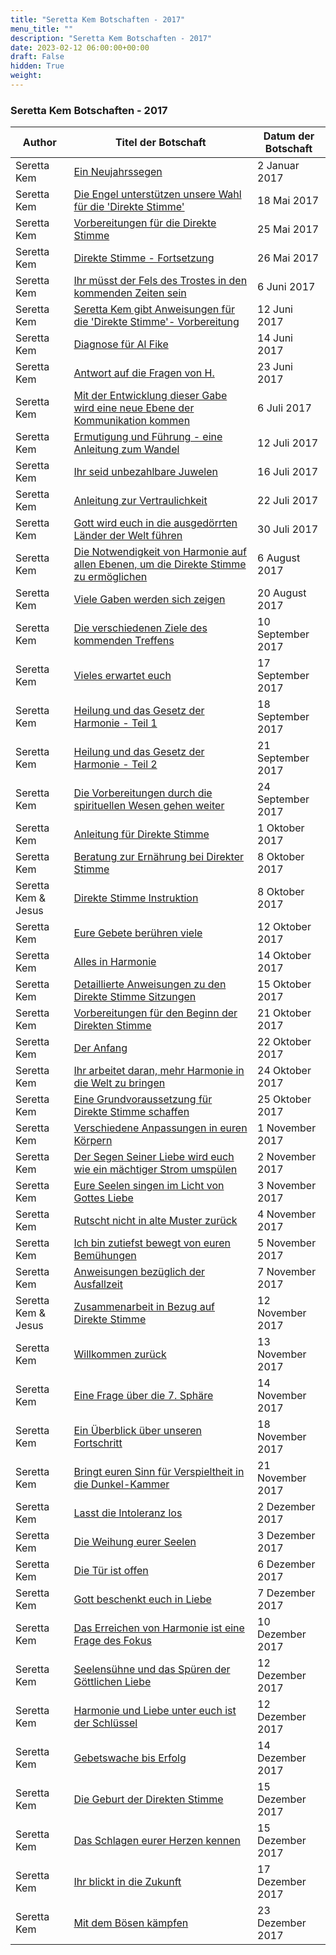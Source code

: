 ```yaml
---
title: "Seretta Kem Botschaften - 2017"
menu_title: ""
description: "Seretta Kem Botschaften - 2017"
date: 2023-02-12 06:00:00+00:00
draft: False
hidden: True
weight:
---
```

### Seretta Kem Botschaften - 2017

**Author** | **Titel der Botschaft** | **Datum der Botschaft**  
---|---|---
Seretta Kem | [Ein Neujahrssegen](/aktuelle-botschaften/aktuelle-botschaften-in-reihenfolge-des-datums/aktuelle-botschaften-2017/ein-neujahrssegen-af-seretta-kem-2-januar-2017/) | 2 Januar 2017
Seretta Kem | [Die Engel unterstützen unsere Wahl für die 'Direkte Stimme'](/aktuelle-botschaften/aktuelle-botschaften-in-reihenfolge-des-datums/aktuelle-botschaften-2017/die-engel-unterstuetzen-unsere-wahl-fuer-die-direkte-stimme-af-seretta-kem-18-mai-2017/) | 18 Mai 2017
Seretta Kem | [Vorbereitungen für die Direkte Stimme](/aktuelle-botschaften/aktuelle-botschaften-in-reihenfolge-des-datums/aktuelle-botschaften-2017/vorbereitungen-fuer-die-direkte-stimme-af-seretta-kem-25-mai-2017/) | 25 Mai 2017
Seretta Kem | [Direkte Stimme - Fortsetzung](/aktuelle-botschaften/aktuelle-botschaften-in-reihenfolge-des-datums/aktuelle-botschaften-2017/direkte-stimme-fortsetzung-af-seretta-kem-26-mai-2017/) | 26 Mai 2017
Seretta Kem | [Ihr müsst der Fels des Trostes in den kommenden Zeiten sein](/aktuelle-botschaften/aktuelle-botschaften-in-reihenfolge-des-datums/aktuelle-botschaften-2017/ihr-muesst-der-fels-des-trostes-in-den-kommenden-zeiten-sein-af-seretta-kem-6-juni-2017/) | 6 Juni 2017
Seretta Kem | [Seretta Kem gibt Anweisungen für die 'Direkte Stimme'- Vorbereitung](/aktuelle-botschaften/aktuelle-botschaften-in-reihenfolge-des-datums/aktuelle-botschaften-2017/seretta-kem-gibt-anweisungen-fuer-die-direkte-stimmevorbereitung-af-seretta-kem-12-juni-2017/) | 12 Juni 2017
Seretta Kem | [Diagnose für Al Fike](/aktuelle-botschaften/aktuelle-botschaften-in-reihenfolge-des-datums/aktuelle-botschaften-2017/diagnose-fuer-al-fike-af-seretta-kem-14-juni-2017/) | 14 Juni 2017
Seretta Kem | [Antwort auf die Fragen von H.](/aktuelle-botschaften/aktuelle-botschaften-in-reihenfolge-des-datums/aktuelle-botschaften-2017/antwort-auf-die-fragen-von-h-af-seretta-kem-23-juni-2017/) | 23 Juni 2017
Seretta Kem | [Mit der Entwicklung dieser Gabe wird eine neue Ebene der Kommunikation kommen](/aktuelle-botschaften/aktuelle-botschaften-in-reihenfolge-des-datums/aktuelle-botschaften-2017/mit-der-entwicklung-dieser-gabe-wird-eine-neue-ebene-der-kommunikation-kommen-af-seretta-kem-6-juli-2017/) | 6 Juli 2017
Seretta Kem | [Ermutigung und Führung - eine Anleitung zum Wandel](/aktuelle-botschaften/aktuelle-botschaften-in-reihenfolge-des-datums/aktuelle-botschaften-2017/ermutigung-und-fuehrung-eine-anleitung-zum-wandel-af-seretta-kem-12-juli-2017/) | 12 Juli 2017
Seretta Kem | [Ihr seid unbezahlbare Juwelen](/aktuelle-botschaften/aktuelle-botschaften-in-reihenfolge-des-datums/aktuelle-botschaften-2017/ihr-seid-unbezahlbare-juwelen-af-seretta-kem-16-juli-2017/) | 16 Juli 2017
Seretta Kem | [Anleitung zur Vertraulichkeit](/aktuelle-botschaften/aktuelle-botschaften-in-reihenfolge-des-datums/aktuelle-botschaften-2017/anleitung-zur-vertraulichkeit-af-seretta-kem-22-juli-2017/) | 22 Juli 2017
Seretta Kem | [Gott wird euch in die ausgedörrten Länder der Welt führen](/aktuelle-botschaften/aktuelle-botschaften-in-reihenfolge-des-datums/aktuelle-botschaften-2017/gott-wird-euch-in-die-ausgedoerrten-laender-der-welt-fuehren-af-seretta-kem-30-juli-2017/) | 30 Juli 2017
Seretta Kem | [Die Notwendigkeit von Harmonie auf allen Ebenen, um die Direkte Stimme zu ermöglichen](/aktuelle-botschaften/aktuelle-botschaften-in-reihenfolge-des-datums/aktuelle-botschaften-2017/die-notwendigkeit-von-harmonie-auf-allen-ebenen-um-die-direkte-stimme-zu-ermoeglichen-af-seretta-kem-6-august-2017/) | 6 August 2017
Seretta Kem | [Viele Gaben werden sich zeigen](/aktuelle-botschaften/aktuelle-botschaften-in-reihenfolge-des-datums/aktuelle-botschaften-2017/viele-gaben-werden-sich-zeigen-af-seretta-kem-20-august-2017/) | 20 August 2017
Seretta Kem | [Die verschiedenen Ziele des kommenden Treffens](/aktuelle-botschaften/aktuelle-botschaften-in-reihenfolge-des-datums/aktuelle-botschaften-2017/die-verschiedenen-ziele-des-kommenden-treffens-af-seretta-kem-10-september-2017/) | 10 September 2017
Seretta Kem | [Vieles erwartet euch](/aktuelle-botschaften/aktuelle-botschaften-in-reihenfolge-des-datums/aktuelle-botschaften-2017/vieles-erwartet-euch-af-seretta-kem-17-september-2017/) | 17 September 2017
Seretta Kem | [Heilung und das Gesetz der Harmonie - Teil 1](/aktuelle-botschaften/aktuelle-botschaften-in-reihenfolge-des-datums/aktuelle-botschaften-2017/heilung-und-das-gesetz-der-harmonie-teil-1-af-seretta-kem-18-september-2017/) | 18 September 2017
Seretta Kem | [Heilung und das Gesetz der Harmonie - Teil 2](/aktuelle-botschaften/aktuelle-botschaften-in-reihenfolge-des-datums/aktuelle-botschaften-2017/heilung-und-das-gesetz-der-harmonie-teil-2-af-seretta-kem-21-september-2017/) | 21 September 2017
Seretta Kem | [Die Vorbereitungen durch die spirituellen Wesen gehen weiter](/aktuelle-botschaften/aktuelle-botschaften-in-reihenfolge-des-datums/aktuelle-botschaften-2017/die-vorbereitungen-durch-die-spirituellen-wesen-gehen-weiter-af-seretta-kem-24-september-2017/) | 24 September 2017
Seretta Kem | [Anleitung für Direkte Stimme](/aktuelle-botschaften/aktuelle-botschaften-in-reihenfolge-des-datums/aktuelle-botschaften-2017/anleitung-fuer-direkte-stimme-af-seretta-kem-1-oktober-2017/) | 1 Oktober 2017
Seretta Kem | [Beratung zur Ernährung bei Direkter Stimme](/aktuelle-botschaften/aktuelle-botschaften-in-reihenfolge-des-datums/aktuelle-botschaften-2017/beratung-zur-ernaehrung-bei-direkter-stimme-af-seretta-kem-8-oktober-2017/) | 8 Oktober 2017
Seretta Kem & Jesus | [Direkte Stimme Instruktion](/aktuelle-botschaften/aktuelle-botschaften-in-reihenfolge-des-datums/aktuelle-botschaften-2017/direkte-stimme-instruktion-af-seretta-kem-jesus-8-oktober-2017/) | 8 Oktober 2017
Seretta Kem | [Eure Gebete berühren viele](/aktuelle-botschaften/aktuelle-botschaften-in-reihenfolge-des-datums/aktuelle-botschaften-2017/eure-gebete-beruehren-viele-af-seretta-kem-12-oktober-2017/) | 12 Oktober 2017
Seretta Kem | [Alles in Harmonie](/aktuelle-botschaften/aktuelle-botschaften-in-reihenfolge-des-datums/aktuelle-botschaften-2017/alles-in-harmonie-af-seretta-kem-14-oktober-2017/) | 14 Oktober 2017
Seretta Kem | [Detaillierte Anweisungen zu den Direkte Stimme Sitzungen](/aktuelle-botschaften/aktuelle-botschaften-in-reihenfolge-des-datums/aktuelle-botschaften-2017/detaillierte-anweisungen-zu-den-direkte-stimme-sitzungen-af-seretta-kem-15-oktober-2017/) | 15 Oktober 2017
Seretta Kem | [Vorbereitungen für den Beginn der Direkten Stimme](/aktuelle-botschaften/aktuelle-botschaften-in-reihenfolge-des-datums/aktuelle-botschaften-2017/vorbereitungen-fuer-den-beginn-der-direkten-stimme-af-seretta-kem-21-oktober-2017/) | 21 Oktober 2017
Seretta Kem | [Der Anfang](/aktuelle-botschaften/aktuelle-botschaften-in-reihenfolge-des-datums/aktuelle-botschaften-2017/der-anfang-af-seretta-kem-22-oktober-2017/) | 22 Oktober 2017
Seretta Kem | [Ihr arbeitet daran, mehr Harmonie in die Welt zu bringen](/aktuelle-botschaften/aktuelle-botschaften-in-reihenfolge-des-datums/aktuelle-botschaften-2017/ihr-arbeitet-daran-mehr-harmonie-in-die-welt-zu-bringen-af-seretta-kem-24-oktober-2017/) | 24 Oktober 2017
Seretta Kem | [Eine Grundvoraussetzung für Direkte Stimme schaffen](/aktuelle-botschaften/aktuelle-botschaften-in-reihenfolge-des-datums/aktuelle-botschaften-2017/eine-grundvoraussetzung-fuer-direkte-stimme-schaffen-af-seretta-kem-25-oktober-2017/) | 25 Oktober 2017
Seretta Kem | [Verschiedene Anpassungen in euren Körpern](/aktuelle-botschaften/aktuelle-botschaften-in-reihenfolge-des-datums/aktuelle-botschaften-2017/verschiedene-anpassungen-in-euren-koerpern-af-seretta-kem-1-november-2017/) | 1 November 2017
Seretta Kem | [Der Segen Seiner Liebe wird euch wie ein mächtiger Strom umspülen](/aktuelle-botschaften/aktuelle-botschaften-in-reihenfolge-des-datums/aktuelle-botschaften-2017/der-segen-seiner-liebe-wird-euch-wie-ein-maechtiger-strom-umspuelen-af-seretta-kem-2-november-2017/) | 2 November 2017
Seretta Kem | [Eure Seelen singen im Licht von Gottes Liebe](/aktuelle-botschaften/aktuelle-botschaften-in-reihenfolge-des-datums/aktuelle-botschaften-2017/eure-seelen-singen-im-licht-von-gottes-liebe-af-seretta-kem-3-november-2017/) | 3 November 2017
Seretta Kem | [Rutscht nicht in alte Muster zurück](/aktuelle-botschaften/aktuelle-botschaften-in-reihenfolge-des-datums/aktuelle-botschaften-2017/rutscht-nicht-in-alte-muster-zurueck-af-seretta-kem-4-november-2017/) | 4 November 2017
Seretta Kem | [Ich bin zutiefst bewegt von euren Bemühungen](/aktuelle-botschaften/aktuelle-botschaften-in-reihenfolge-des-datums/aktuelle-botschaften-2017/ich-bin-zutiefst-bewegt-von-euren-bemuehungen-af-seretta-kem-5-november-2017/) | 5 November 2017
Seretta Kem | [Anweisungen bezüglich der Ausfallzeit](/aktuelle-botschaften/aktuelle-botschaften-in-reihenfolge-des-datums/aktuelle-botschaften-2017/anweisungen-bezueglich-der-ausfallzeit-af-seretta-kem-7-november-2017/) | 7 November 2017
Seretta Kem & Jesus | [Zusammenarbeit in Bezug auf Direkte Stimme](/aktuelle-botschaften/aktuelle-botschaften-in-reihenfolge-des-datums/aktuelle-botschaften-2017/zusammenarbeit-in-bezug-auf-direkte-stimme-af-seretta-kem-jesus-12-november-2017/) | 12 November 2017
Seretta Kem | [Willkommen zurück](/aktuelle-botschaften/aktuelle-botschaften-in-reihenfolge-des-datums/aktuelle-botschaften-2017/willkommen-zurueck-af-seretta-kem-13-november-2017/) | 13 November 2017
Seretta Kem | [Eine Frage über die 7. Sphäre](/aktuelle-botschaften/aktuelle-botschaften-in-reihenfolge-des-datums/aktuelle-botschaften-2017/eine-frage-ueber-die-7-sphaere-af-seretta-kem-14-november-2017/) | 14 November 2017
Seretta Kem | [Ein Überblick über unseren Fortschritt](/aktuelle-botschaften/aktuelle-botschaften-in-reihenfolge-des-datums/aktuelle-botschaften-2017/ein-ueberblick-ueber-unseren-fortschritt-af-seretta-kem-18-november-2017/) | 18 November 2017
Seretta Kem | [Bringt euren Sinn für Verspieltheit in die Dunkel-Kammer](/aktuelle-botschaften/aktuelle-botschaften-in-reihenfolge-des-datums/aktuelle-botschaften-2017/bringt-euren-sinn-fuer-verspieltheit-in-die-dunkelkammer-af-seretta-kem-21-november-2017/) | 21 November 2017
Seretta Kem | [Lasst die Intoleranz los](/aktuelle-botschaften/aktuelle-botschaften-in-reihenfolge-des-datums/aktuelle-botschaften-2017/lasst-die-intoleranz-los-af-seretta-kem-2-dezember-2017/) | 2 Dezember 2017
Seretta Kem | [Die Weihung eurer Seelen](/aktuelle-botschaften/aktuelle-botschaften-in-reihenfolge-des-datums/aktuelle-botschaften-2017/die-weihung-eurer-seelen-af-seretta-kem-3-dezember-2017/) | 3 Dezember 2017
Seretta Kem | [Die Tür ist offen](/aktuelle-botschaften/aktuelle-botschaften-in-reihenfolge-des-datums/aktuelle-botschaften-2017/die-tuer-ist-offen-af-seretta-kem-6-dezember-2017/) | 6 Dezember 2017
Seretta Kem | [Gott beschenkt euch in Liebe](/aktuelle-botschaften/aktuelle-botschaften-in-reihenfolge-des-datums/aktuelle-botschaften-2017/gott-beschenkt-euch-in-liebe-af-seretta-kem-7-dezember-2017/) | 7 Dezember 2017
Seretta Kem | [Das Erreichen von Harmonie ist eine Frage des Fokus](/aktuelle-botschaften/aktuelle-botschaften-in-reihenfolge-des-datums/aktuelle-botschaften-2017/das-erreichen-von-harmonie-ist-eine-frage-des-fokus-af-seretta-kem-10-dezember-2017/) | 10 Dezember 2017
Seretta Kem | [Seelensühne und das Spüren der Göttlichen Liebe](/aktuelle-botschaften/aktuelle-botschaften-in-reihenfolge-des-datums/aktuelle-botschaften-2017/seelensuehne-und-das-spueren-der-goettlichen-liebe-af-seretta-kem-12-dezember-2017/) | 12 Dezember 2017
Seretta Kem | [Harmonie und Liebe unter euch ist der Schlüssel](/aktuelle-botschaften/aktuelle-botschaften-in-reihenfolge-des-datums/aktuelle-botschaften-2017/harmonie-und-liebe-unter-euch-ist-der-schluessel-af-seretta-kem-12-dezember-2017/) | 12 Dezember 2017
Seretta Kem | [Gebetswache bis Erfolg](/aktuelle-botschaften/aktuelle-botschaften-in-reihenfolge-des-datums/aktuelle-botschaften-2017/gebetswache-bis-erfolg-af-seretta-kem-14-dezember-2017/) | 14 Dezember 2017
Seretta Kem | [Die Geburt der Direkten Stimme](/aktuelle-botschaften/aktuelle-botschaften-in-reihenfolge-des-datums/aktuelle-botschaften-2017/die-geburt-der-direkten-stimme-af-seretta-kem-15-dezember-2017/) | 15 Dezember 2017
Seretta Kem | [Das Schlagen eurer Herzen kennen](/aktuelle-botschaften/aktuelle-botschaften-in-reihenfolge-des-datums/aktuelle-botschaften-2017/das-schlagen-eurer-herzen-kennen-af-seretta-kem-15-dezember-2017/) | 15 Dezember 2017
Seretta Kem | [Ihr blickt in die Zukunft](/aktuelle-botschaften/aktuelle-botschaften-in-reihenfolge-des-datums/aktuelle-botschaften-2017/ihr-blickt-in-die-zukunft-af-seretta-kem-17-dezember-2017/) | 17 Dezember 2017
Seretta Kem | [Mit dem Bösen kämpfen](/aktuelle-botschaften/aktuelle-botschaften-in-reihenfolge-des-datums/aktuelle-botschaften-2017/mit-dem-boesen-kaempfen-af-seretta-kem-23-dezember-2017/) | 23 Dezember 2017
